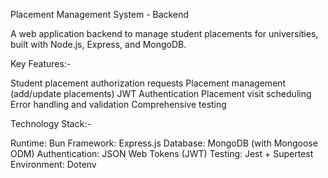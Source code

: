  Placement Management System - Backend

A web application backend to manage student placements for universities, built with Node.js, Express, and MongoDB.

Key Features:-

Student placement 
authorization requests
Placement management (add/update placements)
JWT Authentication
Placement visit scheduling
Error handling and validation
Comprehensive testing

Technology Stack:-

Runtime: Bun
Framework: Express.js
Database: MongoDB (with Mongoose ODM)
Authentication: JSON Web Tokens (JWT)
Testing: Jest + Supertest
Environment: Dotenv
